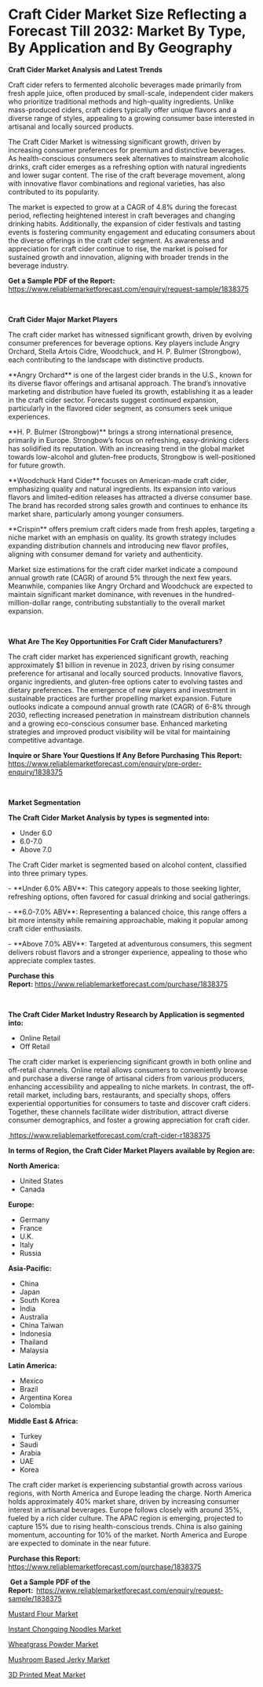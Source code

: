 <p><h1>Craft Cider Market Size Reflecting a Forecast Till 2032: Market By Type, By Application and By Geography</h1></p><p><strong>Craft Cider Market Analysis and Latest Trends</strong></p>
<p><p>Craft cider refers to fermented alcoholic beverages made primarily from fresh apple juice, often produced by small-scale, independent cider makers who prioritize traditional methods and high-quality ingredients. Unlike mass-produced ciders, craft ciders typically offer unique flavors and a diverse range of styles, appealing to a growing consumer base interested in artisanal and locally sourced products.</p><p>The Craft Cider Market is witnessing significant growth, driven by increasing consumer preferences for premium and distinctive beverages. As health-conscious consumers seek alternatives to mainstream alcoholic drinks, craft cider emerges as a refreshing option with natural ingredients and lower sugar content. The rise of the craft beverage movement, along with innovative flavor combinations and regional varieties, has also contributed to its popularity.</p><p>The market is expected to grow at a CAGR of 4.8% during the forecast period, reflecting heightened interest in craft beverages and changing drinking habits. Additionally, the expansion of cider festivals and tasting events is fostering community engagement and educating consumers about the diverse offerings in the craft cider segment. As awareness and appreciation for craft cider continue to rise, the market is poised for sustained growth and innovation, aligning with broader trends in the beverage industry.</p></p>
<p><strong>Get a Sample PDF of the Report:&nbsp;</strong> <a href="https://www.reliablemarketforecast.com/enquiry/request-sample/1838375?utm_campaign=1167&utm_medium=2&utm_source=Github&utm_content=ia&utm_term=07042025&utm_id=craft-cider">https://www.reliablemarketforecast.com/enquiry/request-sample/1838375</a></p>
<p>&nbsp;</p>
<p><strong>Craft Cider Major Market Players</strong></p>
<p><p>The craft cider market has witnessed significant growth, driven by evolving consumer preferences for beverage options. Key players include Angry Orchard, Stella Artois Cidre, Woodchuck, and H. P. Bulmer (Strongbow), each contributing to the landscape with distinctive products.</p><p>**Angry Orchard** is one of the largest cider brands in the U.S., known for its diverse flavor offerings and artisanal approach. The brand’s innovative marketing and distribution have fueled its growth, establishing it as a leader in the craft cider sector. Forecasts suggest continued expansion, particularly in the flavored cider segment, as consumers seek unique experiences.</p><p>**H. P. Bulmer (Strongbow)** brings a strong international presence, primarily in Europe. Strongbow’s focus on refreshing, easy-drinking ciders has solidified its reputation. With an increasing trend in the global market towards low-alcohol and gluten-free products, Strongbow is well-positioned for future growth.</p><p>**Woodchuck Hard Cider** focuses on American-made craft cider, emphasizing quality and natural ingredients. Its expansion into various flavors and limited-edition releases has attracted a diverse consumer base. The brand has recorded strong sales growth and continues to enhance its market share, particularly among younger consumers.</p><p>**Crispin** offers premium craft ciders made from fresh apples, targeting a niche market with an emphasis on quality. Its growth strategy includes expanding distribution channels and introducing new flavor profiles, aligning with consumer demand for variety and authenticity.</p><p>Market size estimations for the craft cider market indicate a compound annual growth rate (CAGR) of around 5% through the next few years. Meanwhile, companies like Angry Orchard and Woodchuck are expected to maintain significant market dominance, with revenues in the hundred-million-dollar range, contributing substantially to the overall market expansion.</p></p>
<p>&nbsp;</p>
<p><strong>What Are The Key Opportunities For Craft Cider Manufacturers?</strong></p>
<p><p>The craft cider market has experienced significant growth, reaching approximately $1 billion in revenue in 2023, driven by rising consumer preference for artisanal and locally sourced products. Innovative flavors, organic ingredients, and gluten-free options cater to evolving tastes and dietary preferences. The emergence of new players and investment in sustainable practices are further propelling market expansion. Future outlooks indicate a compound annual growth rate (CAGR) of 6-8% through 2030, reflecting increased penetration in mainstream distribution channels and a growing eco-conscious consumer base. Enhanced marketing strategies and improved product visibility will be vital for maintaining competitive advantage.</p></p>
<p><strong>Inquire or Share Your Questions If Any Before Purchasing This Report:</strong> <a href="https://www.reliablemarketforecast.com/enquiry/pre-order-enquiry/1838375?utm_campaign=1167&utm_medium=2&utm_source=Github&utm_content=ia&utm_term=07042025&utm_id=craft-cider">https://www.reliablemarketforecast.com/enquiry/pre-order-enquiry/1838375</a></p>
<p>&nbsp;</p>
<p><strong>Market Segmentation</strong></p>
<p><strong>The Craft Cider Market Analysis by types is segmented into:</strong></p>
<p><ul><li>Under 6.0</li><li>6.0-7.0</li><li>Above 7.0</li></ul></p>
<p><p>The Craft Cider market is segmented based on alcohol content, classified into three primary types. </p><p>- **Under 6.0% ABV**: This category appeals to those seeking lighter, refreshing options, often favored for casual drinking and social gatherings. </p><p>- **6.0-7.0% ABV**: Representing a balanced choice, this range offers a bit more intensity while remaining approachable, making it popular among craft cider enthusiasts. </p><p>- **Above 7.0% ABV**: Targeted at adventurous consumers, this segment delivers robust flavors and a stronger experience, appealing to those who appreciate complex tastes.</p></p>
<p><strong>Purchase this Report:&nbsp;</strong><a href="https://www.reliablemarketforecast.com/purchase/1838375?utm_campaign=1167&utm_medium=2&utm_source=Github&utm_content=ia&utm_term=07042025&utm_id=craft-cider">https://www.reliablemarketforecast.com/purchase/1838375</a></p>
<p>&nbsp;</p>
<p><strong>The Craft Cider Market Industry Research by Application is segmented into:</strong></p>
<p><ul><li>Online Retail</li><li>Off Retail</li></ul></p>
<p><p>The craft cider market is experiencing significant growth in both online and off-retail channels. Online retail allows consumers to conveniently browse and purchase a diverse range of artisanal ciders from various producers, enhancing accessibility and appealing to niche markets. In contrast, the off-retail market, including bars, restaurants, and specialty shops, offers experiential opportunities for consumers to taste and discover craft ciders. Together, these channels facilitate wider distribution, attract diverse consumer demographics, and foster a growing appreciation for craft cider.</p></p>
<p><a href="https://www.reliablemarketforecast.com/craft-cider-r1838375?utm_campaign=1167&utm_medium=2&utm_source=Github&utm_content=ia&utm_term=07042025&utm_id=craft-cider">&nbsp;https://www.reliablemarketforecast.com/craft-cider-r1838375</a></p>
<p><strong>In terms of Region, the Craft Cider Market Players available by Region are:</strong></p>
<p>
    <p> <strong> North America: </strong>
        <ul>
            <li>United States</li>
            <li>Canada</li>
        </ul>
        </p> 
    <p> <strong> Europe: </strong>
        <ul>
            <li>Germany</li>
            <li>France</li>
            <li>U.K.</li>
            <li>Italy</li>
            <li>Russia</li>
        </ul>
        </p> 
    <p> <strong> Asia-Pacific: </strong>
        <ul>
            <li>China</li>
            <li>Japan</li>
            <li>South Korea</li>
            <li>India</li>
            <li>Australia</li>
            <li>China Taiwan</li>
            <li>Indonesia</li>
            <li>Thailand</li>
            <li>Malaysia</li>
        </ul>
        </p> 
    <p> <strong> Latin America: </strong>
        <ul>
            <li>Mexico</li>
            <li>Brazil</li>
            <li>Argentina Korea</li>
            <li>Colombia</li>
        </ul>
        </p> 
    <p> <strong> Middle East & Africa: </strong>
        <ul>
            <li>Turkey</li>
            <li>Saudi</li>
            <li>Arabia</li>
            <li>UAE</li>
            <li>Korea</li>
        </ul>
    </p>
    </p>
<p><p>The craft cider market is experiencing substantial growth across various regions, with North America and Europe leading the charge. North America holds approximately 40% market share, driven by increasing consumer interest in artisanal beverages. Europe follows closely with around 35%, fueled by a rich cider culture. The APAC region is emerging, projected to capture 15% due to rising health-conscious trends. China is also gaining momentum, accounting for 10% of the market. North America and Europe are expected to dominate in the near future.</p></p>
<p><strong>Purchase this Report: </strong><a href="https://www.reliablemarketforecast.com/purchase/1838375?utm_campaign=1167&utm_medium=2&utm_source=Github&utm_content=ia&utm_term=07042025&utm_id=craft-cider">https://www.reliablemarketforecast.com/purchase/1838375</a></p>
<p>&nbsp;<strong>Get a Sample PDF of the Report:&nbsp;&nbsp;</strong><a href="https://www.reliablemarketforecast.com/enquiry/request-sample/1838375?utm_campaign=1167&utm_medium=2&utm_source=Github&utm_content=ia&utm_term=07042025&utm_id=craft-cider">https://www.reliablemarketforecast.com/enquiry/request-sample/1838375</a></p>
<p><strong></strong></p>
<p><p><a href="https://github.com/signallaikun/Market-Research-Report-List-1/blob/main/mustard-flour-market.md?utm_campaign=1167&utm_medium=2&utm_source=Github&utm_content=ia&utm_term=07042025&utm_id=craft-cider">Mustard Flour Market</a></p><p><a href="https://github.com/shefikagbons/Market-Research-Report-List-1/blob/main/instant-chongqing-noodles-market.md?utm_campaign=1167&utm_medium=2&utm_source=Github&utm_content=ia&utm_term=07042025&utm_id=craft-cider">Instant Chongqing Noodles Market</a></p><p><a href="https://github.com/nontoengolo/Market-Research-Report-List-1/blob/main/wheatgrass-powder-market.md?utm_campaign=1167&utm_medium=2&utm_source=Github&utm_content=ia&utm_term=07042025&utm_id=craft-cider">Wheatgrass Powder Market</a></p><p><a href="https://github.com/avikalitesjj/Market-Research-Report-List-1/blob/main/mushroom-based-jerky-market.md?utm_campaign=1167&utm_medium=2&utm_source=Github&utm_content=ia&utm_term=07042025&utm_id=craft-cider">Mushroom Based Jerky Market</a></p><p><a href="https://github.com/pomasifilo/Market-Research-Report-List-1/blob/main/3d-printed-meat-market.md?utm_campaign=1167&utm_medium=2&utm_source=Github&utm_content=ia&utm_term=07042025&utm_id=craft-cider">3D Printed Meat Market</a></p></p>